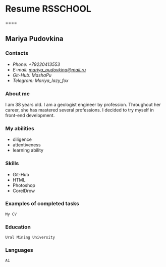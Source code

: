 # Resume RSSCHOOL
====
## Mariya Pudovkina
### Contacts
* *Phone: +79220413553*
* *E-mail: mariya_pudovkina@mail.ru*
* *Git-Hub: MashaPu*
* *Telegram: Mariya_lazy_fox*

### About me
I am 38 years old. I am a geologist engineer by profession. 
Throughout her career, she has mastered several professions. 
I decided to try myself in front-end development.
 
### My abilities
+ diligence
+ attentiveness
+ learning ability
    
### Skills
+ Git-Hub
+ HTML
+ Photoshop
+ CorelDrow

### Examples of completed tasks
    My CV

### Education
    Ural Mining University

### Languages
    A1